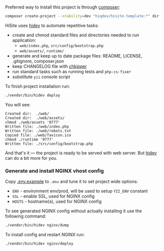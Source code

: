 Preferred way to install this project is through [composer]:

```sh
composer create-project --stability=dev "hiqdev/hisite-template:*" dir
```

HiSite uses [hidev] to automate repetitive tasks:

- create and chmod standard files and directories needed to run application:
    - `web/index.php`, `src/config/bootstrap.php`
    - `web/assets/`, `runtime/`
- generate and keep up to date package files: README, LICENSE, .gitignore, composer.json
- keep CHANGELOG file with [chkipper]
- run standard tasks such as running tests and `php-cs-fixer`
- substitute `yii` console script

To finish project installation run:

```sh
./vendor/bin/hidev deploy
```

You will see:

```
Created dir:  ./web/
Created dir:  ./web/assets/
chmod ./web/assets '0777'
Written file: ./web/index.php
Written file: ./web/robots.txt
Copied file: ./web/favicon.ico
chmod ./runtime '0777'
Written file: ./src/config/bootstrap.php
```

And that's it &mdash; the project is ready to be served with web server.
But [hidev] can do a bit more for you.

### Generate and install NGINX vhost config

Copy [.env.example] to `.env` and tune it to set project wide options:

- `ENV` - environment env/prod, will be used to setup `YII_ENV` constant
- `SSL` - enable SSL, used for NGINX config
- `HOSTS` - hostname(s), used for NGINX config

To see generated NGINX config without actually installing it use the following command:

```sh
./vendor/bin/hidev nginx/dump
```

To install config and restart NGINX run:

```sh
./vendor/bin/hidev nginx/deploy
```

[composer]:         http://getcomposer.org/download/
[.env.example]:     .env.example
[hidev]:            https://github.com/hiqdev/hidev
[chkipper]:         https://github.com/hiqdev/chkipper

